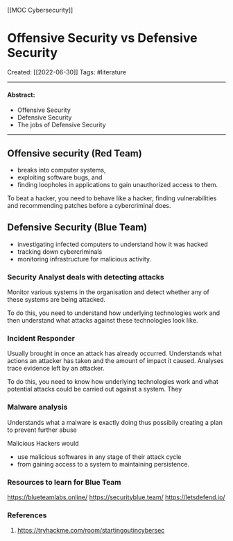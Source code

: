 [[MOC Cybersecurity]]

# Offensive Security vs Defensive Security
Created:  [[2022-06-30]]
Tags: #literature 

---
#### Abstract:
- Offensive Security
- Defensive Security
- The jobs of Defensive Security

---
## Offensive security (Red Team) 
- breaks into computer systems, 
- exploiting software bugs, and 
- finding loopholes in applications to gain unauthorized access to them.

To beat a hacker, you need to behave like a hacker, finding vulnerabilities and recommending patches before a cybercriminal does.


## Defensive Security (Blue Team)
- investigating infected computers to understand how it was hacked
- tracking down cybercriminals 
- monitoring infrastructure for malicious activity.

### Security Analyst deals with detecting attacks  
Monitor various systems in the organisation and detect whether any of these systems are being attacked.

To do this, you need to understand how underlying technologies work and then understand what attacks against these technologies look like.


### Incident Responder 
Usually brought in once an attack has already occurred. 
Understands what actions an attacker has taken and the amount of impact it caused.
Analyses trace evidence left by an attacker.

To do this, you need to know how underlying technologies work and what potential attacks could be carried out against a system. They 


### Malware analysis  
Understands what a malware is exactly doing thus possibily creating a plan to prevent further abuse

Malicious Hackers would 
- use malicious softwares in any stage of their attack cycle 
- from gaining access to a system to maintaining persistence. 


### Resources to learn for Blue Team
https://blueteamlabs.online/
https://securityblue.team/
https://letsdefend.io/














### References
1. https://tryhackme.com/room/startingoutincybersec